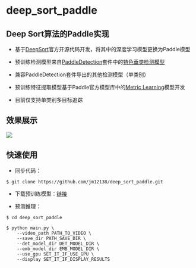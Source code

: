 # **deep_sort_paddle**

## **Deep Sort算法的Paddle实现**

* 基于[DeepSort](https://github.com/nwojke/deep_sort)官方开源代码开发，将其中的深度学习模型更换为Paddle模型

* 预训练检测模型来自[PaddleDetection](https://github.com/PaddlePaddle/PaddleDetection)套件中的[特色垂类检测模型](https://github.com/PaddlePaddle/PaddleDetection/blob/release/0.4/docs/featured_model/CONTRIB_cn.md)

* 兼容PaddleDetection套件导出的其他检测模型（单类别）

* 预训练特征提取模型基于Paddle官方模型库中的[Metric Learning](https://github.com/PaddlePaddle/models/tree/develop/PaddleCV/metric_learning)模型开发

* 目前仅支持单类别多目标追踪

## **效果展示**

![](https://ai-studio-static-online.cdn.bcebos.com/f1225a0ec9a04fb794351efdcedc3709e9004f68f96b4f1c96d7a59cfe5f5be7)

## **快速使用**

* 同步代码：

```shell
$ git clone https://github.com/jm12138/deep_sort_paddle.git
```

* 下载预训练模型：[链接](http://bj.bcebos.com/v1/ai-studio-online/7e9d35a4c3f74a5b8d86220af0a082bb1b98e718ec084d149790bcf3dbb291bb?responseContentDisposition=attachment%3B%20filename%3Dmodel.zip&authorization=bce-auth-v1%2F0ef6765c1e494918bc0d4c3ca3e5c6d1%2F2020-11-13T07%3A01%3A51Z%2F-1%2F%2F65900c82aabcc6a3614094aeda14cdbd56ec00b63f845acbf034168b15883278)

* 预测推理：
```shell
$ cd deep_sort_paddle

$ python main.py \
    --video_path PATH_TO_VIDEO \
    --save_dir PATH_SAVE_DIR \
    --det_model_dir DET_MODEL_DIR \
    --emb_model_dir EMB_MODEL_DIR \
    --use_gpu SET_IT_IF_USE_GPU \
    --display SET_IT_IF_DISPLAY_RESULTS  
```